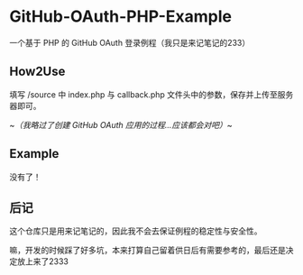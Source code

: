 # GitHub-OAuth-PHP-Example
一个基于 PHP 的 GitHub OAuth 登录例程（我只是来记笔记的233）

## How2Use
填写 /source 中 index.php 与 callback.php 文件头中的参数，保存并上传至服务器即可。

~*（我略过了创建 GitHub OAuth 应用的过程...应该都会对吧）*~

## Example
没有了！

## 后记
这个仓库只是用来记笔记的，因此我不会去保证例程的稳定性与安全性。

嘛，开发的时候踩了好多坑，本来打算自己留着供日后有需要参考的，最后还是决定放上来了2333
